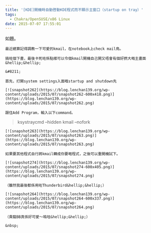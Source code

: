 ```yaml
---
title: '[KDE]開機時自動啓動KDE程式而不顯示主窗口（startup on tray）'
tags:
  - Chakra/OpenSUSE/x86 Linux
date: 2015-07-07 17:55:01
---
```


如題。

	最近總算記得調教一下可愛的kmail，在notebook上check mail鳥。

	搞咗個下晝，最後卡死咗係點樣可以令個kmail開機自己開又唔會有個好撚大嘅主畫面&hellip;&hellip;

	&#8211;

	首先，打開system settings入面嘅startup and shutdown先

	[![snapshot262](https://blog.lenchan139.org/wp-content/uploads/2015/07/snapshot262-600x418.png)](https://blog.lenchan139.org/wp-content/uploads/2015/07/snapshot262.png)

	跟住Add Program，輸入以下command。

> ksystraycmd &#8211;hidden kmail &#8211;nofork

	[![snapshot263](https://blog.lenchan139.org/wp-content/uploads/2015/07/snapshot263.png)](https://blog.lenchan139.org/wp-content/uploads/2015/07/snapshot263.png)

	如果要其他程式自行將kmail轉成你要嘅程式，之後可以重開機試下。

	[![snapshot274](https://blog.lenchan139.org/wp-content/uploads/2015/07/snapshot274-600x405.png)](https://blog.lenchan139.org/wp-content/uploads/2015/07/snapshot274.png)

	（雖然我最後都係用咗Thunderbird&hellip;&hellip;）

	[![snapshot264](https://blog.lenchan139.org/wp-content/uploads/2015/07/snapshot264-600x337.png)](https://blog.lenchan139.org/wp-content/uploads/2015/07/snapshot264.png)

	（貴龍BB真係好可愛〜嗚哇&hellip;&hellip;）

	&nbsp;